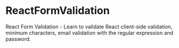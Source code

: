# ReactFormValidation

React Form Validation - Learn to validate React client-side validation, minimum characters, email validation with the regular expression and password.
